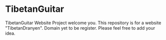 # TibetanGuitar
TibetanGuitar Website Project welcome you. This repository is for a website "TibetanDranyen". Domain yet to be register. Please feel free to add your idea.
